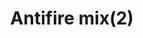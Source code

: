 ---
layout: item
title: Antifire mix(2)
item-id: 11505
datatable: true
id: 11505
name: "Antifire mix(2)"
members: true
lowalch: 79
highalch: 118
examine: "Two doses of fishy anti-firebreath potion."
monsters:
  - id: 5566
    name: "Ferocious barbarian spirit"
    members: true
    combat_level: 166
    wiki_url: "https://oldschool.runescape.wiki/w/Ferocious_barbarian_spirit"
    drops:
      - quantity: "1"
        rarity: 0.03125
    image: "https://oldschool.runescape.wiki/images/d/dd/Ferocious_barbarian_spirit.png?ccb32"
---